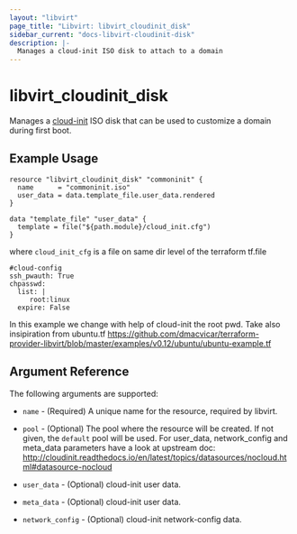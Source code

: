 ```yaml
---
layout: "libvirt"
page_title: "Libvirt: libvirt_cloudinit_disk"
sidebar_current: "docs-libvirt-cloudinit-disk"
description: |-
  Manages a cloud-init ISO disk to attach to a domain
---
```


# libvirt\_cloudinit\_disk

Manages a [cloud-init](http://cloudinit.readthedocs.io/) ISO disk that can be
used to customize a domain during first boot.

## Example Usage

```hcl
resource "libvirt_cloudinit_disk" "commoninit" {
  name      = "commoninit.iso"
  user_data = data.template_file.user_data.rendered
}

data "template_file" "user_data" {
  template = file("${path.module}/cloud_init.cfg")
}

```

where `cloud_init_cfg` is a file on same dir level of the terraform tf.file
```
#cloud-config
ssh_pwauth: True
chpasswd:
  list: |
     root:linux
  expire: False
```

In this example we change with help of cloud-init the root pwd.
Take also insipiration from ubuntu.tf https://github.com/dmacvicar/terraform-provider-libvirt/blob/master/examples/v0.12/ubuntu/ubuntu-example.tf

## Argument Reference

The following arguments are supported:

* `name` - (Required) A unique name for the resource, required by libvirt.
* `pool` - (Optional) The pool where the resource will be created.
  If not given, the `default` pool will be used.
  For user_data, network_config and meta_data parameters have a look at upstream doc:
   http://cloudinit.readthedocs.io/en/latest/topics/datasources/nocloud.html#datasource-nocloud

* `user_data` - (Optional)  cloud-init user data.
* `meta_data` - (Optional)  cloud-init user data.
* `network_config` - (Optional) cloud-init network-config data.
